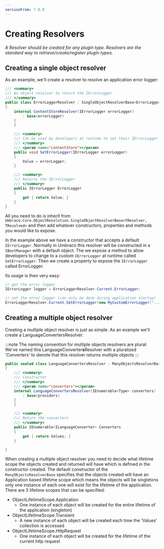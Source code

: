 ```yaml
---
versionFrom: 7.0.0
---
```


# Creating Resolvers

_A Resolver should be created for any plugin type.  Resolvers are the standard way to retrieve/create/register plugin types._ 

## Creating a single object resolver

As an example, we'll create a resolver to resolve an application error logger:

```csharp
/// <summary>
/// An object resolver to return the IErrorLogger
/// </summary>
public class ErrorLoggerResolver : SingleObjectResolverBase<ErrorLoggerResolver, IErrorLogger>
{
    internal ContentStoreResolver(IErrorLogger errorLogger)
        : base(errorLogger)
    {
    } 

    /// <summary>
    /// Can be used by developers at runtime to set their IErrorLogger at app startup
    /// </summary>
    /// <param name="contentStore"></param>
    public void SetErrorLogger(IErrorLogger errorLogger)
    {
        Value = errorLogger;
    }

    /// <summary>
    /// Returns the IErrorLogger
    /// </summary>
    public IErrorLogger ErrorLogger
    {
        get { return Value; }
    }
}
```
	
All you need to do is inherit from `Umbraco.Core.ObjectResolution.SingleObjectResolverBase<TResolver, TResolved>` and then add whatever constructors, properties and methods you would like to expose. 

In the example above we have a constructor that accepts a default `IErrorLogger`. Normally in Umbraco this resolver will be constructed in a `IBootManager` with a default object. The we expose a method to allow developers to change to a custom `IErrorLogger` at runtime called `SetErrorLogger`. Then we create a property to expose the `IErrorLogger` called ErrorLogger.

Its usage is then very easy:

```csharp
// get the error logger
IErrorLogger logger = ErrorLoggerResolver.Current.ErrorLogger;

// set the error logger (can only be done during application startup)
ErrorLoggerResolver.Current.SetErrorLogger(new MyCustomErrorLogger("../my-file-path"));
```

## Creating a multiple object resolver

Creating a multiple object resolver is just as simple. As an example we'll create a LanguageConvertersResolver.

:::note
The naming convention for multiple objects resolvers are plural: We've named this LanguageConverter**s**Resolver with a pluralized 'Converters' to denote that this resolver returns multiple objects
:::

```csharp
public sealed class LanguageConvertersResolver : ManyObjectsResolverBase<LanguageConvertersResolver, ILanguageConverter>
{	
    /// <summary>
    /// Constructor
    /// </summary>
    /// <param name="converters"></param>		
    internal LanguageConvertersResolver(IEnumerable<Type> converters)
        : base(providers)
    {
    }

    /// <summary>
    /// Return the converters
    /// </summary>
    public IEnumerable<ILanguageConverter> Converters
    {
        get { return Values; }
    }        

}
```

When creating a multiple object resolver you need to decide what lifetime scope the objects created and returned will have which is defined in the constructor created. The default constructor of the `ManyObjectsResolverBase` specifies that the objects created will have an Application based lifetime scope which means the objects will be singletons only one instance of each one will exist for the lifetime of the application. There are 3 lifetime scopes that can be specified:

* ObjectLifetimeScope.Application
	* One instance of each object will be created for the entire lifetime of the application (singleton)
* ObjectLifetimeScope.Transient
	* A new instance of each object will be created each time the 'Values' collection is accessed
* ObjectLifetimeScope.HttpRequest
	* One instance of each object will be created for the lifetime of the current http request
